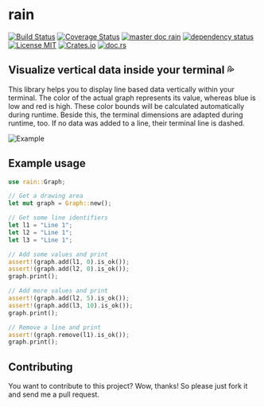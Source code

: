 # rain

[![Build Status](https://travis-ci.org/saschagrunert/rain.svg)](https://travis-ci.org/saschagrunert/rain) [![Coverage Status](https://coveralls.io/repos/github/saschagrunert/rain/badge.svg)](https://coveralls.io/github/saschagrunert/rain?branch=master) [![master doc rain](https://img.shields.io/badge/master_doc-rain-blue.svg)](https://saschagrunert.github.io/rain) [![dependency status](https://deps.rs/repo/github/saschagrunert/rain/status.svg)](https://deps.rs/repo/github/saschagrunert/rain) [![License MIT](https://img.shields.io/badge/license-MIT-blue.svg)](https://github.com/saschagrunert/rain/blob/master/LICENSE) [![Crates.io](https://img.shields.io/crates/v/rain.svg)](https://crates.io/crates/rain) [![doc.rs](https://docs.rs/rain/badge.svg)](https://docs.rs/rain)

## Visualize vertical data inside your terminal :sweat_drops:

This library helps you to display line based data vertically within your terminal. The color of the actual graph
represents its value, whereas blue is low and red is high. These color bounds will be calculated automatically during
runtime. Beside this, the terminal dimensions are adapted during runtime, too. If no data was added to a line, their
terminal line is dashed.

![Example](https://github.com/saschagrunert/rain/raw/master/.github/example.gif)

## Example usage

```rust
use rain::Graph;

// Get a drawing area
let mut graph = Graph::new();

// Get some line identifiers
let l1 = "Line 1";
let l2 = "Line 1";
let l3 = "Line 1";

// Add some values and print
assert!(graph.add(l1, 0).is_ok());
assert!(graph.add(l2, 0).is_ok());
graph.print();

// Add more values and print
assert!(graph.add(l2, 5).is_ok());
assert!(graph.add(l3, 10).is_ok());
graph.print();

// Remove a line and print
assert!(graph.remove(l1).is_ok());
graph.print();
```

## Contributing

You want to contribute to this project? Wow, thanks! So please just fork it and send me a pull request.
